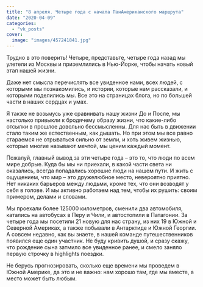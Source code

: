 ```yaml
---
title: "8 апреля. Четыре года с начала ПанАмериканского маршрута"
date: "2020-04-09"
categories: 
  - "vk_posts"
cover:
  image: "images/457241841.jpg"
---
```


Трудно в это поверить! Четыре, представьте, четыре года назад мы улетели из Москвы и приземлились в Нью-Йорке, чтобы начать новый этап нашей жизни.

Даже нет смысла перечислять все увиденное нами, всех людей, с которыми мы познакомились, и истории, которые нам рассказали, и которыми поделились мы. Все это на страницах блога, но по большей части в наших сердцах и умах.

<!--more-->

Я также не возьмусь уже сравнивать нашу жизни До и После, мы настолько привыкли к бродячему образу жизни, что какие-либо отсылки в прошлое довольно бессмысленны. Для нас быть в движении стало таким же естественным, как дышать. Но при этом мы все равно стараемся не отрываться сильно от земли, и хоть живем жизнью, которые многие называют мечтой, мы ценим каждый момент.

Пожалуй, главный вывод за эти четыре года – это то, что люди по всем мире добрые. Куда бы мы ни приехали, в какой части света ни оказались, всегда попадались хорошие люди на нашем пути. И жить с ощущением, что мир – это дружелюбное место, невероятно приятно. Нет никаких барьеров между людьми, кроме тех, что они возводят у себя в голове. И мы активно работаем над тем, чтобы их рушить: своим примером, делами и словами.

Мы проехали более 125000 километров, сменили два автомобиля, катались на автобусах в Перу и Чили, и автостопили в Патагонии. За четыре года мы посетили 21 новую для нас страну, из них 19 в Южной и Северной Америках, а также побывали в Антарктиде и Южной Георгии. А совсем недавно, как вы знаете, в нашей команде путешественников появился еще один участник. Не буду кривить душой, и сразу скажу, что рождение сына затмило все увиденное ранее, и смело заняло первую строчку в highlights поездки.

Не берусь прогнозировать, сколько еще времени мы проведем в Южной Америке, да это и не важно: нам хорошо там, где мы вместе, а место может быть любым.
